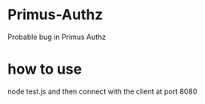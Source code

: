 # Primus-Authz
Probable bug in Primus Authz

# how to use
node test.js and then connect with the client at port 8080
